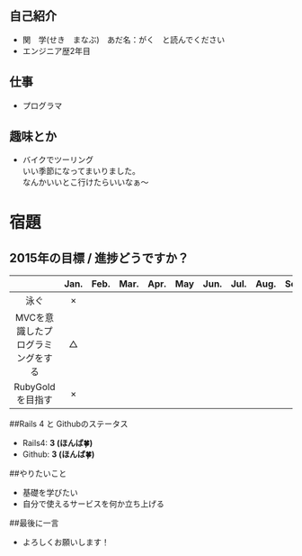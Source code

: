 ﻿## 自己紹介

- 関　学(せき　まなぶ)　あだ名：がく　と読んでください
- エンジニア歴2年目

## 仕事
- プログラマ

## 趣味とか
- バイクでツーリング  
いい季節になってまいりました。  
なんかいいとこ行けたらいいなぁ～

# 宿題 
## 2015年の目標 / 進捗どうですか？
|                                     |Jan.|Feb.|Mar.|Apr.|May |Jun.|Jul.|Aug.|Sep.|Oct.|Nov.|Dec.|
|:-----------------------------------:|:--:|:--:|:--:|:--:|:--:|:--:|:--:|:--:|:--:|:--:|:--:|:--:|
|泳ぐ                                 | × |
|MVCを意識したプログラミングをする    | △ |
|RubyGoldを目指す                     | × |

##Rails 4 と Githubのステータス

- Rails4: **3 (ほんば:four_leaf_clover:)**
- Github: **3 (ほんば:four_leaf_clover:)**

##やりたいこと

- 基礎を学びたい
- 自分で使えるサービスを何か立ち上げる

##最後に一言

- よろしくお願いします！
